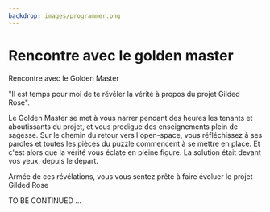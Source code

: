 ```yaml
---
backdrop: images/programmer.png
---
```


# Rencontre avec le golden master 

Rencontre avec le Golden Master

"Il est temps pour moi de te révéler la vérité à propos du projet Gilded Rose".

Le  Golden Master se met à vous narrer pendant des heures les tenants et aboutissants du projet, et vous prodigue des enseignements plein de sagesse.
Sur le chemin du retour vers l'open-space, vous réfléchissez à ses paroles et toutes les pièces du puzzle commencent à se mettre en place. Et c'est alors que la vérité vous éclate en pleine figure. La solution était devant vos yeux, depuis le départ.

Armée de ces révélations, vous vous sentez prête à faire évoluer le projet Gilded Rose

TO BE CONTINUED ...